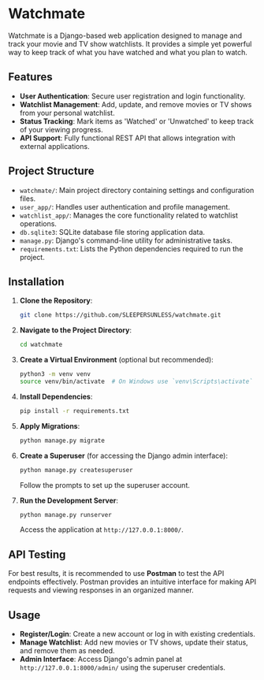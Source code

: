 # Watchmate

Watchmate is a Django-based web application designed to manage and track your movie and TV show watchlists. It provides a simple yet powerful way to keep track of what you have watched and what you plan to watch.

## Features

- **User Authentication**: Secure user registration and login functionality.
- **Watchlist Management**: Add, update, and remove movies or TV shows from your personal watchlist.
- **Status Tracking**: Mark items as 'Watched' or 'Unwatched' to keep track of your viewing progress.
- **API Support**: Fully functional REST API that allows integration with external applications.

## Project Structure

- `watchmate/`: Main project directory containing settings and configuration files.
- `user_app/`: Handles user authentication and profile management.
- `watchlist_app/`: Manages the core functionality related to watchlist operations.
- `db.sqlite3`: SQLite database file storing application data.
- `manage.py`: Django's command-line utility for administrative tasks.
- `requirements.txt`: Lists the Python dependencies required to run the project.

## Installation

1. **Clone the Repository**:
   ```bash
   git clone https://github.com/SLEEPERSUNLESS/watchmate.git
   ```

2. **Navigate to the Project Directory**:
   ```bash
   cd watchmate
   ```

3. **Create a Virtual Environment** (optional but recommended):
   ```bash
   python3 -m venv venv
   source venv/bin/activate  # On Windows use `venv\Scripts\activate`
   ```

4. **Install Dependencies**:
   ```bash
   pip install -r requirements.txt
   ```

5. **Apply Migrations**:
   ```bash
   python manage.py migrate
   ```

6. **Create a Superuser** (for accessing the Django admin interface):
   ```bash
   python manage.py createsuperuser
   ```
   Follow the prompts to set up the superuser account.

7. **Run the Development Server**:
   ```bash
   python manage.py runserver
   ```
   Access the application at `http://127.0.0.1:8000/`.

## API Testing

For best results, it is recommended to use **Postman** to test the API endpoints effectively. Postman provides an intuitive interface for making API requests and viewing responses in an organized manner.

## Usage

- **Register/Login**: Create a new account or log in with existing credentials.
- **Manage Watchlist**: Add new movies or TV shows, update their status, and remove them as needed.
- **Admin Interface**: Access Django's admin panel at `http://127.0.0.1:8000/admin/` using the superuser credentials.
